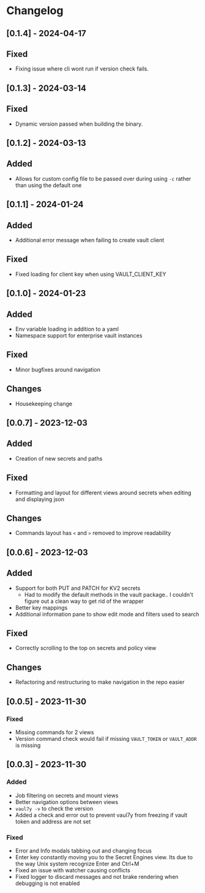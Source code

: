 # Changelog

## [0.1.4] - 2024-04-17

## Fixed

- Fixing issue where cli wont run if version check fails.

## [0.1.3] - 2024-03-14

## Fixed

- Dynamic version passed when building the binary.

## [0.1.2] - 2024-03-13

## Added

- Allows for custom config file to be passed over during using `-c` rather than using the default one

## [0.1.1] - 2024-01-24

## Added

- Additional error message when failing to create vault client

## Fixed

- Fixed loading for client key when using VAULT_CLIENT_KEY

## [0.1.0] - 2024-01-23

## Added
- Env variable loading in addition to a yaml 
- Namespace support for enterprise vault instances

## Fixed
- Minor bugfixes around navigation

## Changes
- Housekeeping change

## [0.0.7] - 2023-12-03

## Added
- Creation of new secrets and paths

## Fixed
- Formatting and layout for different views around secrets when editing and displaying json

## Changes
- Commands layout has `<` and `>` removed to improve readability


## [0.0.6] - 2023-12-03

## Added
- Support for both PUT and PATCH for KV2 secrets
    - Had to modify the default methods in the vault package.. I couldn't figure out a clean way to get rid of the wrapper
- Better key mappings
- Additional information pane to show edit mode and filters used to search

## Fixed
- Correctly scrolling to the top on secrets and policy view

## Changes
- Refactoring and restructuring to make navigation in the repo easier

## [0.0.5] - 2023-11-30

### Fixed
- Missing commands for 2 views
- Version command check would fail if missing `VAULT_TOKEN` or `VAULT_ADDR` is missing

## [0.0.3] - 2023-11-30

### Added
- Job filtering on secrets and mount views
- Better navigation options between views
- `vaul7y -v` to check the version
- Added a check and error out to prevent vaul7y from freezing if vault token and address are not set

### Fixed
- Error and Info modals tabbing out and changing focus
- Enter key constantly moving you to the Secret Engines view. Its due to the way Unix system recognize Enter and Ctrl+M
- Fixed an issue with watcher causing conflicts 
- Fixed logger to discard messages and not brake rendering when debugging is not enabled
